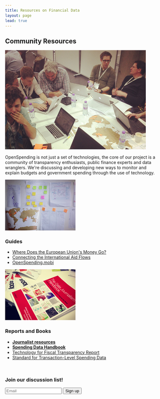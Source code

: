 ```yaml
---
title: Resources on Financial Data
layout: page
lead: true
---
```


<h2>Community Resources</h2>

<div class="row">
  <div class="span6">
    <div class="thumbnail">
      <img src="img/mozfest1.png">
      <div class="caption">
        <p>OpenSpending is not just a set of technologies, the core of our project is
        a community of transparency enthusiasts, public finance experts and data
        wranglers. We're discussing and developing new ways to monitor and explain
        budgets and government spending through the use of technology.</p>
      </div>
    </div>
  </div>
  <div class="span3">
    <div class="thumbnail">
    <img src="img/mozfest2.png">
    <div class="caption">
        <h3>Guides</h3>
        <ul>
          <li><a href="eu/index.html">Where Does the European Union's Money Go?</a></lia>
          <li><a href="iati/index.html">Connecting the International Aid Flows</a></lia>
          <li><a href="mobi/index.html">OpenSpending.mobi</a></lia>
        </ul>
      </div>
    </div>
  </div>
  <div class="span3">
    <div class="thumbnail">
      <img src="img/mozfest3.png">
      <div class="caption">
        <h3>Reports and Books</h3>
        <ul>
          <li><strong><a href="journo/index.html">Journalist resources</a></strong></lia>
          <li><strong><a href="handbook/ch001_introduction.html">Spending Data Handbook</a></strong></lia>
          <li><a href="gift/index.html">Technology for Fiscal Transparency Report</a></lia>
          <li><a href="standard/index.html">Standard for Transaction-Level Spending Data</a></lia>
        </ul>
      </div>
    </div>
  </div>
  <div class="span6">
    <br/>
    <div class="thumbnail">
      <div class="caption">
        <h3>Join our discussion list!</h3>
        <form action="http://lists.okfn.org/mailman/subscribe/openspending"
          action="POST" class="form-inline">
          <input type="text" class="input-medium span4" name="email" placeholder="Email">
          <button type="submit" class="btn">Sign up</button>
        </form>
      </div>
    </div>
  </div>
</div>
